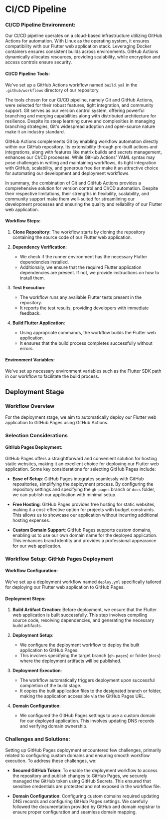 # CI/CD Pipeline

### CI/CD Pipeline Environment:

Our CI/CD pipeline operates on a cloud-based infrastructure utilizing GitHub Actions for automation. With Linux as the operating system, it ensures compatibility with our Flutter web application stack. Leveraging Docker containers ensures consistent builds across environments. GitHub Actions dynamically allocates resources, providing scalability, while encryption and access controls ensure security. 

#### CI/CD Pipeline Tools:

We've set up a GitHub Actions workflow named `build.yml` in the `.github/workflows` directory of our repository.

The tools chosen for our CI/CD pipeline, namely Git and GitHub Actions, were selected for their robust features, tight integration, and community support. Git serves as our version control system, offering powerful branching and merging capabilities along with distributed architecture for resilience. Despite its steep learning curve and complexities in managing branching strategies, Git's widespread adoption and open-source nature make it an industry standard.

GitHub Actions complements Git by enabling workflow automation directly within our GitHub repository. Its extensibility through pre-built actions and integrations, along with features like matrix builds and secrets management, enhances our CI/CD processes. While GitHub Actions' YAML syntax may pose challenges in writing and maintaining workflows, its tight integration with GitHub, scalability, and generous free tier make it an attractive choice for automating our development and deployment workflows.

In summary, the combination of Git and GitHub Actions provides a comprehensive solution for version control and CI/CD automation. Despite their respective limitations, their strengths in flexibility, scalability, and community support make them well-suited for streamlining our development processes and ensuring the quality and reliability of our Flutter web application.

#### Workflow Steps:

1. **Clone Repository**: The workflow starts by cloning the repository containing the source code of our Flutter web application.

2. **Dependency Verification**:
   - We check if the runner environment has the necessary Flutter dependencies installed.
   - Additionally, we ensure that the required Flutter application dependencies are present. If not, we provide instructions on how to install them.

3. **Test Execution**:
   - The workflow runs any available Flutter tests present in the repository.
   - It reports the test results, providing developers with immediate feedback.

4. **Build Flutter Application**:
   - Using appropriate commands, the workflow builds the Flutter web application.
   - It ensures that the build process completes successfully without errors.

#### Environment Variables:

We've set up necessary environment variables such as the Flutter SDK path in our workflow to facilitate the build process.

## Deployment Stage

### Workflow Overview

For the deployment stage, we aim to automatically deploy our Flutter web application to GitHub Pages using GitHub Actions.

### Selection Considerations

#### GitHub Pages Deployment:

GitHub Pages offers a straightforward and convenient solution for hosting static websites, making it an excellent choice for deploying our Flutter web application. Some key considerations for selecting GitHub Pages include:

- **Ease of Setup**: GitHub Pages integrates seamlessly with GitHub repositories, simplifying the deployment process. By configuring the repository settings and specifying the `gh-pages` branch or `docs` folder, we can publish our application with minimal setup.

- **Free Hosting**: GitHub Pages provides free hosting for static websites, making it a cost-effective option for projects with budget constraints. This allows us to showcase our application without incurring additional hosting expenses.

- **Custom Domain Support**: GitHub Pages supports custom domains, enabling us to use our own domain name for the deployed application. This enhances brand identity and provides a professional appearance for our web application.

### Workflow Setup: GitHub Pages Deployment

#### Workflow Configuration:

We've set up a deployment workflow named `deploy.yml` specifically tailored for deploying our Flutter web application to GitHub Pages.

#### Deployment Steps:

1. **Build Artifact Creation**: Before deployment, we ensure that the Flutter web application is built successfully. This step involves compiling source code, resolving dependencies, and generating the necessary build artifacts.

2. **Deployment Setup**:
   - We configure the deployment workflow to deploy the built application to GitHub Pages.
   - This involves specifying the target branch (`gh-pages`) or folder (`docs`) where the deployment artifacts will be published.

3. **Deployment Execution**:
   - The workflow automatically triggers deployment upon successful completion of the build stage.
   - It copies the built application files to the designated branch or folder, making the application accessible via the GitHub Pages URL.

4. **Domain Configuration**:
   - We configured the GitHub Pages settings to use a custom domain for our deployed application. This involves updating DNS records and verifying domain ownership.

### Challenges and Solutions:

Setting up GitHub Pages deployment encountered few challenges, primarily related to configuring custom domains and ensuring smooth workflow execution. To address these challenges, we:

- **Secured GitHub Token**: To enable the deployment workflow to access the repository and publish changes to GitHub Pages, we securely managed the GitHub token using GitHub Secrets. This ensured that sensitive credentials are protected and not exposed in the workflow file.

- **Domain Configuration**: Configuring custom domains required updating DNS records and configuring GitHub Pages settings. We carefully followed the documentation provided by GitHub and domain registrar to ensure proper configuration and seamless domain mapping.
